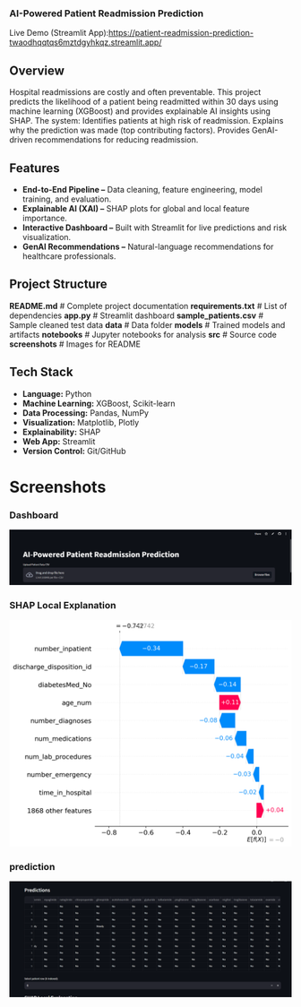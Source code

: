 ### AI-Powered Patient Readmission Prediction
Live Demo (Streamlit App):https://patient-readmission-prediction-twaodhqqtqs6mztdgyhkqz.streamlit.app/


##  Overview
Hospital readmissions are costly and often preventable. This project predicts the likelihood of a patient being readmitted within 30 days using machine learning (XGBoost) and provides explainable AI insights using SHAP.
The system:
Identifies patients at high risk of readmission.
Explains why the prediction was made (top contributing factors).
Provides GenAI-driven recommendations for reducing readmission.


## Features
- **End-to-End Pipeline –** Data cleaning, feature engineering, model training, and evaluation.
- **Explainable AI (XAI) –** SHAP plots for global and local feature importance.
- **Interactive Dashboard –** Built with Streamlit for live predictions and risk visualization.
- **GenAI Recommendations –** Natural-language recommendations for healthcare professionals.

## Project Structure



 **README.md**                 # Complete project documentation
 **requirements.txt**           # List of dependencies
 **app.py**                     # Streamlit dashboard
 **sample_patients.csv**        # Sample cleaned test data
**data**                   # Data folder
**models**                   # Trained models and artifacts
**notebooks**                 # Jupyter notebooks for analysis
**src**                       # Source code
**screenshots**               # Images for README
 




##  Tech Stack
- **Language:** Python
- **Machine Learning:** XGBoost, Scikit-learn
- **Data Processing:** Pandas, NumPy
- **Visualization:** Matplotlib, Plotly
- **Explainability:** SHAP
- **Web App:** Streamlit
- **Version Control:** Git/GitHub






# Screenshots


### Dashboard
![Dashboard](screenshots/dashboard.png)

### SHAP Local Explanation
![SHAP Local](screenshots/shap_local_explanation.png)

### prediction
![SHAP Local](screenshots/predictions.png)

